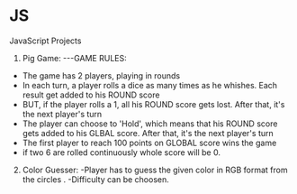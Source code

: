 # JS
JavaScript Projects
1. Pig Game:
  ---GAME RULES:
  - The game has 2 players, playing in rounds
  - In each turn, a player rolls a dice as many times as he whishes. Each result get added to his ROUND score
  - BUT, if the player rolls a 1, all his ROUND score gets lost. After that, it's the next player's turn
  - The player can choose to 'Hold', which means that his ROUND score gets added to his GLBAL score. After that, 
      it's the next player's turn
  - The first player to reach 100 points on GLOBAL score wins the game
  - if two 6 are rolled continuously whole score will be 0.
  
  
2. Color Guesser:
     -Player has to guess the given color in RGB format from the circles .
     -Difficulty can be choosen.

